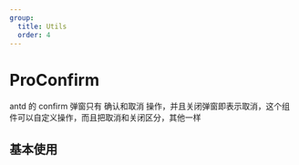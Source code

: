```yaml
---
group:
  title: Utils
  order: 4
---
```


# ProConfirm

antd 的 confirm 弹窗只有 确认和取消 操作，并且关闭弹窗即表示取消，这个组件可以自定义操作，而且把取消和关闭区分，其他一样

## 基本使用

<code src="./demos/basic" />

